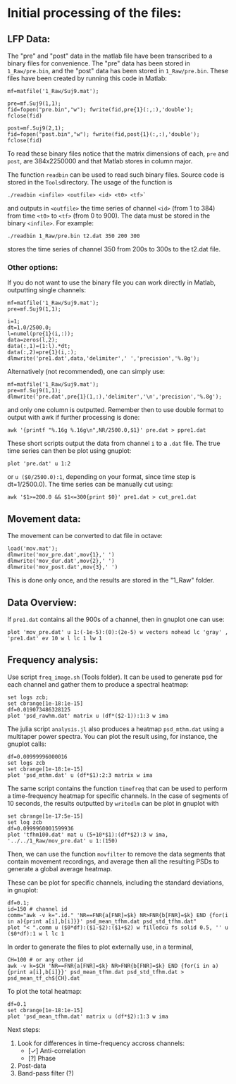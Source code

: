 # Initial processing of the files:

## LFP Data:

The "pre" and "post" data in the matlab file have been transcribed to a binary files for convenience. The "pre" data has been stored in `1_Raw/pre.bin`, and the "post" data has been stored in `1_Raw/pre.bin`.
These files have been created by running this code in Matlab:

```
mf=matfile('1_Raw/Suj9.mat');

pre=mf.Suj9(1,1);
fid=fopen("pre.bin","w"); fwrite(fid,pre{1}(:,:),'double'); fclose(fid)

post=mf.Suj9(2,1);
fid=fopen("post.bin","w"); fwrite(fid,post{1}(:,:),'double'); fclose(fid)
```
To read these binary files notice that the matrix dimensions of each, `pre` and `post`, are 384x2250000
and that Matlab stores in column major.

The function `readbin` can be used to read such binary files.
Source code is stored in the `Tools`directory.
The usage of the function is 

```
./readbin <infile> <outfile> <id> <t0> <tf>`
```
and outputs in `<outfile>` the time series of channel `<id>` (from 1 to 384)
from time `<t0>` to `<tf>` (from 0 to 900).
The data must be stored in the binary `<infile>`.
For example:

```
./readbin 1_Raw/pre.bin t2.dat 350 200 300
```

stores the time series of channel 350 from 200s to 300s to the t2.dat file.

### Other options:

If you do not want to use the binary file you can work directly in Matlab,
outputting single channels:

```
mf=matfile('1_Raw/Suj9.mat');
pre=mf.Suj9(1,1);

i=1;
dt=1.0/2500.0;
l=numel(pre{1}(i,:));
data=zeros(l,2);
data(:,1)=(1:l).*dt;
data(:,2)=pre{1}(i,:);
dlmwrite('pre1.dat',data,'delimiter',' ','precision','%.8g');

```
Alternatively (not recommended), one can simply use:
```
mf=matfile('1_Raw/Suj9.mat');
pre=mf.Suj9(1,1);
dlmwrite('pre.dat',pre{1}(1,:),'delimiter','\n','precision','%.8g');
```
and only one column is outputted. Remember then to use double format to output
with awk if further processing is done:
```
awk '{printf "%.16g %.16g\n",NR/2500.0,$1}' pre.dat > ppre1.dat
```

These short scripts output the data from channel `i` to a `.dat` file.
The true time series can then be plot using gnuplot:

```
plot 'pre.dat' u 1:2 
```

or `u ($0/2500.0):1`, depending on your format,
since time step is dt=1/2500.0).
The time series can be manually cut using:

```
awk '$1>=200.0 && $1<=300{print $0}' pre1.dat > cut_pre1.dat
```

## Movement data:

The movement can be converted to dat file in octave:
```
load('mov.mat');
dlmwrite('mov_pre.dat',mov{1},' ')
dlmwrite('mov_dur.dat',mov{2},' ')
dlmwrite('mov_post.dat',mov{3},' ')
```
This is done only once, and the results are stored in the "1_Raw" folder.


## Data Overview:


If `pre1.dat` contains all the 900s of a channel, then in gnuplot one can use:

```
plot 'mov_pre.dat' u 1:(-1e-5):(0):(2e-5) w vectors nohead lc 'gray' , 'pre1.dat' ev 10 w l lc 1 lw 1
```
## Frequency analysis:

Use script `freq_image.sh` (Tools folder).
It can be used to generate psd for each channel and gather 
them to produce a spectral heatmap:

```
set logs zcb;
set cbrange[1e-18:1e-15]
df=0.019073486328125
plot 'psd_rawhm.dat' matrix u (df*($2-1)):1:3 w ima
```

The julia script `analysis.jl` also produces a heatmap `psd_mthm.dat` using a multitaper power spectra.
You can plot the result using, for instance, the gnuplot calls:

```
df=0.00999996000016
set logs zcb
set cbrange[1e-18:1e-15]
plot 'psd_mthm.dat' u (df*$1):2:3 matrix w ima
```

The same script contains the function `timefreq` that can be used to perform a time-frequency heatmap
for specific channels.
In the case of segments of 10 seconds, the results outputted by `writedlm` can be plot in gnuplot with

```
set cbrange[1e-17:5e-15]
set log zcb
df=0.0999960001599936
plot 'tfhm100.dat' mat u (5+10*$1):(df*$2):3 w ima, '../../1_Raw/mov_pre.dat' u 1:(150)
```

Then, we can use the function `movfilter` to remove the data segments that
contain movement recordings, and average then all the resulting PSDs to
generate a global average heatmap.

These can be plot for specific channels, including the standard deviations, in gnuplot:

```
df=0.1;
id=150 # channel id
comm="awk -v k=".id." 'NR==FNR{a[FNR]=$k} NR>FNR{b[FNR]=$k} END {for(i in a){print a[i],b[i]}}' psd_mean_tfhm.dat psd_std_tfhm.dat"
plot "< ".comm u ($0*df):($1-$2):($1+$2) w filledcu fs solid 0.5, '' u ($0*df):1 w l lc 1
```
In order to generate the files to plot externally use, in a terminal,

```
CH=100 # or any other id
awk -v k=$CH 'NR==FNR{a[FNR]=$k} NR>FNR{b[FNR]=$k} END {for(i in a){print a[i],b[i]}}' psd_mean_tfhm.dat psd_std_tfhm.dat > psd_mean_tf_ch${CH}.dat
```


To plot the total heatmap:

```
df=0.1
set cbrange[1e-18:1e-15]
plot 'psd_mean_tfhm.dat' matrix u (df*$2):1:3 w ima
```

Next steps:

1. Look for differences in time-frequency accross channels:
	- [✓] Anti-correlation
	- [?] Phase 
2. Post-data
3. Band-pass filter (?)
